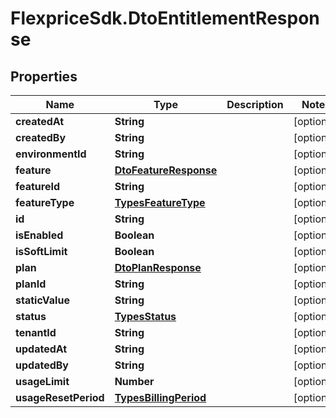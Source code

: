 # FlexpriceSdk.DtoEntitlementResponse

## Properties

Name | Type | Description | Notes
------------ | ------------- | ------------- | -------------
**createdAt** | **String** |  | [optional] 
**createdBy** | **String** |  | [optional] 
**environmentId** | **String** |  | [optional] 
**feature** | [**DtoFeatureResponse**](DtoFeatureResponse.md) |  | [optional] 
**featureId** | **String** |  | [optional] 
**featureType** | [**TypesFeatureType**](TypesFeatureType.md) |  | [optional] 
**id** | **String** |  | [optional] 
**isEnabled** | **Boolean** |  | [optional] 
**isSoftLimit** | **Boolean** |  | [optional] 
**plan** | [**DtoPlanResponse**](DtoPlanResponse.md) |  | [optional] 
**planId** | **String** |  | [optional] 
**staticValue** | **String** |  | [optional] 
**status** | [**TypesStatus**](TypesStatus.md) |  | [optional] 
**tenantId** | **String** |  | [optional] 
**updatedAt** | **String** |  | [optional] 
**updatedBy** | **String** |  | [optional] 
**usageLimit** | **Number** |  | [optional] 
**usageResetPeriod** | [**TypesBillingPeriod**](TypesBillingPeriod.md) |  | [optional] 


